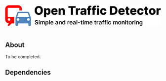 <br>
<p align="center">
    <img src="docs/logo.png"><br><br>
</p>

## About

To be completed.

## Dependencies
